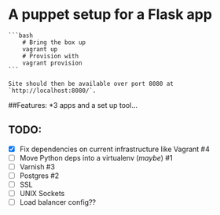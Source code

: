 A puppet setup for a Flask app
==============================================================================
    
    ```bash
        # Bring the box up
        vagrant up
        # Provision with
        vagrant provision
    ```

    Site should then be available over port 8080 at `http://localhost:8080/`.

##Features:
*3 apps and a set up tool...
    

## TODO:

- [x] Fix dependencies on current infrastructure like Vagrant #4
- [ ] Move Python deps into a virtualenv (_maybe_) #1
- [ ] Varnish #3
- [ ] Postgres #2
- [ ] SSL
- [ ] UNIX Sockets 
- [ ] Load balancer config??
